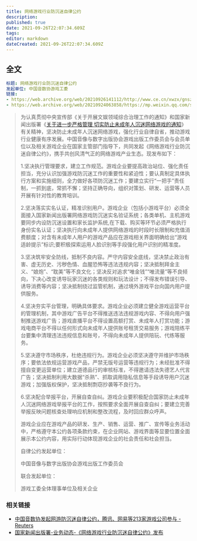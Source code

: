 ```yaml
---
title: 网络游戏行业防沉迷自律公约
description: 
published: true
date: 2021-09-26T22:07:34.609Z
tags: 
editor: markdown
dateCreated: 2021-09-26T22:07:34.609Z
---
```


## 全文

```YAML
标题: 网络游戏行业防沉迷自律公约
发起单位: 中国音数协游戏工委
链接:
- https://web.archive.org/web/20210926141112/http://www.ce.cn/xwzx/gnsz/gdxw/202109/24/t20210924_36944699.shtml
- https://web.archive.org/web/20210924063858/https://mp.weixin.qq.com/s/GMaQqg7F82zbutPzXOP8zw
```

> 为认真贯彻中央宣传部《关于开展文娱领域综合治理工作的通知》和国家新闻出版署《[关于进一步严格管理 切实防止未成年人沉迷网络游戏的通知](../rule/关于进一步严格管理%20切实防止未成年人沉迷网络游戏的通知.md)》有关精神，坚决防止未成年人沉迷网络游戏，强化行业自律自省，推动游戏行业健康有序发展。中国音像与数字出版协会游戏出版工作委员会与会员单位以及相关游戏企业在国家主管部门指导下，共同发起《网络游戏行业防沉迷自律公约》，携手共创风清气正的网络游戏产业生态。现发布如下：
>
> 1.坚决执行管理要求，建立工作规范。游戏企业要提高政治站位、强化责任担当，充分认识加强游戏防沉迷工作的重要性和紧迫性；要认真制定具体执行方案和实施细则，全力做好各项防沉迷工作；要建立实行“一把手”责任制，一抓到底，常抓不懈；坚持正确导向，组织对策划、研发、运营等人员开展有针对性的教育培训。
>
> 2.坚决落实实名认证，精准识别用户。游戏企业（包括小游戏平台）必须全面接入国家新闻出版署网络游戏防沉迷实名验证系统；各类单机、主机游戏要同步内设防沉迷设置和家长监护系统,在下载、购买等环节必须严格执行身份实名认证；坚决执行向未成年人提供网络游戏的时段时长限制和充值消费额度；对含有未成年人用户的游戏产品应在游戏相关界面明确给出“游戏适龄提示”标识;要积极探索运用人脸识别等手段强化用户识别的精准度。
>
> 3.坚决筑牢安全防线，抵制不良内容。严守内容安全底线，坚决禁止政治有害、虚无历史、污秽色情、血腥恐怖等违法违规内容；坚决抵制拜金主义、“娘炮”、“耽美”等不良文化；坚决反对追求“唯金钱”“唯流量”等不良倾向，下决心改变诱导玩家沉迷的各类规则和玩法设计；不得发布错误引导、诱导消费等内容；坚决抵制绕过监管机制，通过境外游戏平台向国内用户提供服务。
>
> 4.坚决夯实平台管理，明确具体要求。游戏企业必须建立健全游戏运营平台的管理机制，其中游戏广告平台不得推送违法违规游戏内容、不得向用户强制推送游戏广告；游戏直播平台不得设置高额打赏、未成年人打赏功能；游戏电商平台不得以任何形式向未成年人提供账号租赁交易服务；游戏陪练平台要集中清理违法违规信息和账号，不得向未成年人提供陪玩、代练等服务。
>
> 5.坚决遵守市场秩序，杜绝违规行为。游戏企业必须坚决遵守并维护市场秩序；要依法依规运营游戏产品，严禁无版号运营等违规行为；未经批准不得擅自变更运营单位；建立道德品行的审核标准，不得邀请违法失德艺人代言广告；坚决抵制利用大数据“杀熟”、抓取调用隐私信息等手段诱导用户沉迷游戏；加强版权保护，坚决抵制剽窃抄袭等不良行为。
>
> 6.坚决配合举报平台，开展自查自纠。游戏企业要积极配合国家防止未成年人沉迷网络游戏举报平台的工作，按照要求全面开展自查自纠；要建立完善举报反映问题核查处理响应机制和整改流程，及时回应群众呼声。
>
> 游戏企业应在游戏产品的研发、生产、销售、运营、推广、宣传等业务活动中，严格遵守本公约各项条款约束，在企业网站、游戏界面等显要位置全面展示本公约内容，用实际行动体现游戏企业的社会责任和社会担当。
>
> 自律公约发起单位：
>
> 中国音像与数字出版协会游戏出版工作委员会
>
> 联合发起单位：
>
> 游戏工委全体理事单位及相关企业

### 相关链接

+ [中国音数协发起网游防沉迷自律公约，腾讯、网易等213家游戏公司参与 - Reuters](https://web.archive.org/web/20210926141748/https://www.reuters.com/article/china-online-games-regs-0924-idCNKBS2GK0BT?edition-redirect=in)
+ [国家新闻出版署-业务动态-《网络游戏行业防沉迷自律公约》发布](https://web.archive.org/web/20210927112743/http://www.nppa.gov.cn/nppa/contents/280/99194.shtml)
